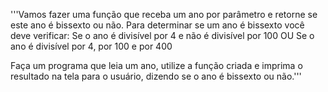 '''Vamos fazer uma função que receba um ano por parâmetro 
e retorne se este ano é bissexto ou não.
Para determinar se um ano é bissexto você deve verificar:
Se o ano é divisível por 4 e não é divisível por 100 OU
Se o ano é divisível por 4, por 100 e por 400

Faça um programa que leia um ano, utilize a função criada e 
imprima o resultado na tela para o usuário, dizendo se o ano é bissexto ou não.'''
